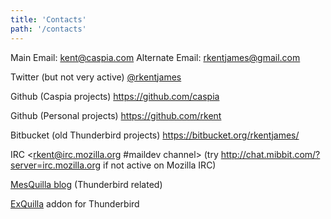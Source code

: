 ```yaml
---
title: 'Contacts'
path: '/contacts'
---
```


Main Email: <kent@caspia.com>
Alternate Email: <rkentjames@gmail.com>

Twitter (but not very active) [@rkentjames](https://twitter.com/rkentjames)

Github (Caspia projects) <https://github.com/caspia>

Github (Personal projects) <https://github.com/rkent>

Bitbucket (old Thunderbird projects) <https://bitbucket.org/rkentjames/>

IRC <rkent@irc.mozilla.org #maildev channel> (try <http://chat.mibbit.com/?server=irc.mozilla.org> if not active on Mozilla IRC)

[MesQuilla blog](http://mesquilla.com) (Thunderbird related)

[ExQuilla](https://exquilla.zendesk.com/hc/en-us) addon for Thunderbird